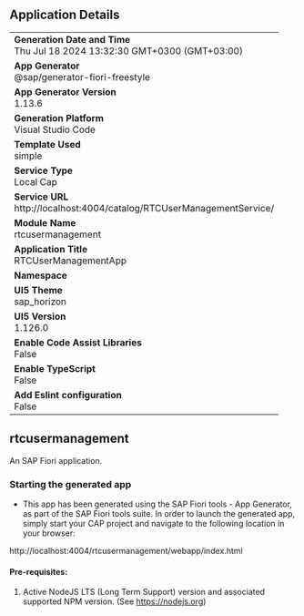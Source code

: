 ## Application Details
|               |
| ------------- |
|**Generation Date and Time**<br>Thu Jul 18 2024 13:32:30 GMT+0300 (GMT+03:00)|
|**App Generator**<br>@sap/generator-fiori-freestyle|
|**App Generator Version**<br>1.13.6|
|**Generation Platform**<br>Visual Studio Code|
|**Template Used**<br>simple|
|**Service Type**<br>Local Cap|
|**Service URL**<br>http://localhost:4004/catalog/RTCUserManagementService/
|**Module Name**<br>rtcusermanagement|
|**Application Title**<br>RTCUserManagementApp|
|**Namespace**<br>|
|**UI5 Theme**<br>sap_horizon|
|**UI5 Version**<br>1.126.0|
|**Enable Code Assist Libraries**<br>False|
|**Enable TypeScript**<br>False|
|**Add Eslint configuration**<br>False|

## rtcusermanagement

An SAP Fiori application.

### Starting the generated app

-   This app has been generated using the SAP Fiori tools - App Generator, as part of the SAP Fiori tools suite.  In order to launch the generated app, simply start your CAP project and navigate to the following location in your browser:

http://localhost:4004/rtcusermanagement/webapp/index.html

#### Pre-requisites:

1. Active NodeJS LTS (Long Term Support) version and associated supported NPM version.  (See https://nodejs.org)


